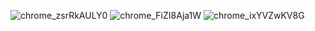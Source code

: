 ![chrome_zsrRkAULY0](https://github.com/alansidd/shiki_theme/assets/58386155/94d9e22c-264d-4798-b976-743654f12fa6)
![chrome_FiZI8Aja1W](https://github.com/alansidd/shiki_theme/assets/58386155/88f6c117-c96c-458e-a971-da04ca72ab86)
![chrome_ixYVZwKV8G](https://github.com/alansidd/shiki_theme/assets/58386155/9b54205d-b645-41b6-9d64-3b3db57f599f)
